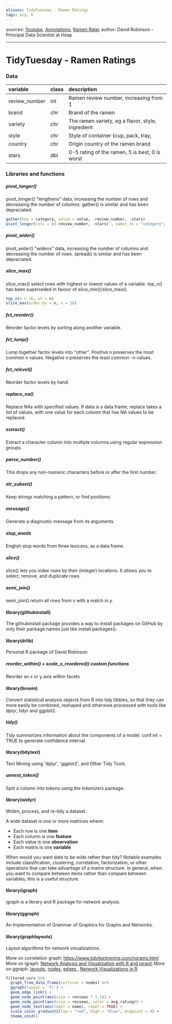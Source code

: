 ```yaml
---
aliases: TidyTuesday - Ramen Ratings
tags: wip, R
---
```

sources: [Youtube](https://www.youtube.com/watch?v=tCa2di7aEP4), [Annotations](https://github.com/dgrtwo/data-screencasts/tree/master/screencast-annotations#ramen-reviews), [Ramen Rater](https://www.theramenrater.com/resources-2/the-list/)
author: David Robinson - Principal Data Scientist at Heap

---
# TidyTuesday - Ramen Ratings
### Data
| variable      | class | description                                       |
|:------------- |:----- |:------------------------------------------------- |
| review_number | int   | Ramen review number, increasing from 1            |
| brand         | chr   | Brand of the ramen                                |
| variety       | chr   | The ramen variety, eg a flavor, style, ingredient |
| style         | chr   | Style of container (cup, pack, tray,              |
| country       | chr   | Origin country of the ramen brand                 |
| stars         | dbl   | 0-5 rating of the ramen, 5 is best, 0 is worst    |

### Libraries and functions
##### pivot_longer()
pivot_longer() "lengthens" data, increasing the number of rows and decreasing the number of columns. gather() is similar and has been depreciated.

```R
gather(key = category, value = value, -review_number, -stars)
pivot_longer(cols = c(-review_number, -stars) , names_to = "category", values_to = "value")
```

##### pivot_wider()
pivot_wider() "widens" data, increasing the number of columns and decreasing the number of rows. spread() is similar and has been depreciated.

##### slice_max()
slice_max() select rows with highest or lowest values of a variable. top_n() has been superseded in favour of slice_min()/slice_max().

```R
top_n(n = 16, wt = n)
slice_max(order_by = n, n = 16)
```

##### fct_reorder()
Reorder factor levels by sorting along another variable.

##### fct_lump()
Lump together factor levels into "other". Positive n preserves the most common n values. Negative n preserves the least common -n values.

##### fct_relevel()
Reorder factor levels by hand.

##### replace_na()
Replace NAs with specified values. If data is a data frame, replace takes a list of values, with one value for each column that has NA values to be replaced.

##### extract()
Extract a character column into multiple columns using regular expression groups.

##### parse_number()
This drops any non-numeric characters before or after the first number. 

##### str_subset()
Keep strings matching a pattern, or find positions.

##### message()
Generate a diagnostic message from its arguments.

##### stop_words
English stop words from three lexicons, as a data frame. 

##### slice()
slice() lets you index rows by their (integer) locations. It allows you to select, remove, and duplicate rows.

##### semi_join()
semi_join() return all rows from x with a match in y.

#### library(githubinstall)
The githubinstall package provides a way to install packages on GitHub by only their package names just like install.packages().

#### library(drlib)
Personal R package of David Robinson

##### reorder_within() + scale_x_reordered() custom functions
Reorder an x or y axis within facets

#### library(broom)
Convert statistical analysis objects from R into tidy tibbles, so that they can more easily be combined, reshaped and otherwise processed with tools like dplyr, tidyr and ggplot2.

##### tidy()
Tidy summarizes information about the components of a model. conf.int = TRUE to generate confidence interval.

#### library(tidytext)
Text Mining using 'dplyr', 'ggplot2', and Other Tidy Tools.

##### unnest_token()
Split a column into tokens using the tokenizers package.

#### library(widyr)
Widen, process, and re-tidy a dataset.

A wide dataset is one or more matrices where:

* Each row is one **item**
* Each column is one **feature**
* Each value is one **observation**
* Each matrix is one **variable**

When would you want data to be wide rather than tidy? Notable examples include classification, clustering, correlation, factorization, or other operations that can take advantage of a matrix structure. In general, when you want to compare between items rather than compare between variables, this is a useful structure.

#### library(igraph)
igraph is a library and R package for network analysis.

#### library(ggraph)
An Implementation of Grammar of Graphics for Graphs and Networks.

#### library(graphlayouts)
Layout algorithms for network visualizations.

More on correlation graph: https://www.tidytextmining.com/ngrams.html
More on igraph: [Network Analysis and Visualization with R and igraph](https://kateto.net/networks-r-igraph)
More on ggraph: [layouts](https://www.data-imaginist.com/2017/ggraph-introduction-layouts/), [nodes](https://www.data-imaginist.com/2017/ggraph-introduction-nodes/), [edges ](https://www.data-imaginist.com/2017/ggraph-introduction-edges/), [Network Visualizations in R](http://mr.schochastics.net/netVizR.html)

```R
filtered_cors %>% 
  graph_from_data_frame(vertices = nodes) %>% 
  ggraph(layout = 'fr') +
  geom_edge_link() +
  geom_node_point(aes(size = reviews * 1.1)) +
  geom_node_point(aes(size = reviews, color = avg_rating)) +
  geom_node_text(aes(label = name), repel = TRUE) +
  scale_color_gradient2(low = "red", high = "blue", midpoint = 4) +
  theme_void()
```